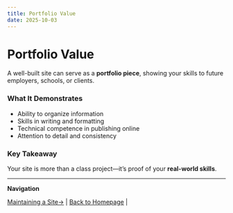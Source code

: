 ```yaml
---
title: Portfolio Value
date: 2025-10-03
---
```

# Portfolio Value

A well-built site can serve as a **portfolio piece**, showing your skills to future employers, schools, or clients.

### What It Demonstrates
- Ability to organize information  
- Skills in writing and formatting  
- Technical competence in publishing online  
- Attention to detail and consistency  

### Key Takeaway
Your site is more than a class project—it’s proof of your **real-world skills**.

---

**Navigation**  

 [Maintaining a Site→](page20-maintaining-a-site.md) | [Back to Homepage](../index.md) |